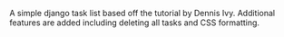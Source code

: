 A simple django task list based off the tutorial by Dennis Ivy. Additional features are added
including deleting all tasks and CSS formatting.